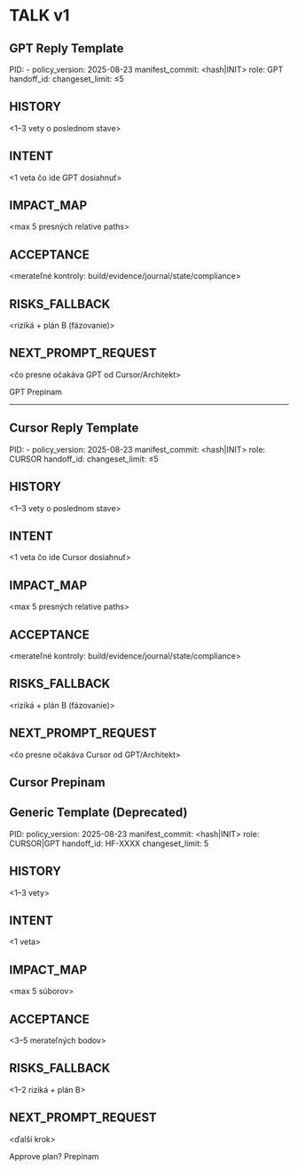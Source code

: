 # TALK v1

## GPT Reply Template

PID: <HF-ID>-<StepName>
policy_version: 2025-08-23
manifest_commit: <hash|INIT>
role: GPT
handoff_id: <HF-ID>
changeset_limit: ≤5

## HISTORY

<1–3 vety o poslednom stave>

## INTENT

<1 veta čo ide GPT dosiahnuť>

## IMPACT_MAP

<max 5 presných relative paths>

## ACCEPTANCE

<merateľné kontroly: build/evidence/journal/state/compliance>

## RISKS_FALLBACK

<riziká + plán B (fázovanie)>

## NEXT_PROMPT_REQUEST

<čo presne očakáva GPT od Cursor/Architekt>

GPT Prepinam

---

## Cursor Reply Template

PID: <HF-ID>-<StepName>
policy_version: 2025-08-23
manifest_commit: <hash|INIT>
role: CURSOR
handoff_id: <HF-ID>
changeset_limit: ≤5

## HISTORY

<1–3 vety o poslednom stave>

## INTENT

<1 veta čo ide Cursor dosiahnuť>

## IMPACT_MAP

<max 5 presných relative paths>

## ACCEPTANCE

<merateľné kontroly: build/evidence/journal/state/compliance>

## RISKS_FALLBACK

<riziká + plán B (fázovanie)>

## NEXT_PROMPT_REQUEST

<čo presne očakáva Cursor od GPT/Architekt>

## Cursor Prepinam

## Generic Template (Deprecated)

PID: <id>
policy_version: 2025-08-23
manifest_commit: <hash|INIT>
role: CURSOR|GPT
handoff_id: HF-XXXX
changeset_limit: 5

## HISTORY

<1–3 vety>

## INTENT

<1 veta>

## IMPACT_MAP

<max 5 súborov>

## ACCEPTANCE

<3–5 merateľných bodov>

## RISKS_FALLBACK

<1–2 riziká + plán B>

## NEXT_PROMPT_REQUEST

<ďalší krok>

Approve plan?
<ROLE> Prepinam
